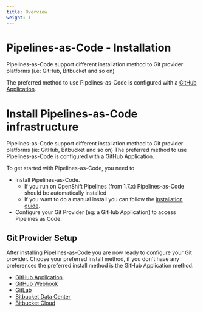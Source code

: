 ```yaml
---
title: Overview
weight: 1
---
```

# Pipelines-as-Code - Installation

Pipelines-as-Code support different installation method to Git provider
platforms (i.e: GitHub, Bitbucket and so on)

The preferred method to use Pipelines-as-Code is configured with a [GitHub
Application](https://docs.github.com/en/developers/apps/getting-started-with-apps/about-apps).

# Install Pipelines-as-Code infrastructure

Pipelines-as-Code support different installation method to Git provider
platforms (ie: GitHub, Bitbucket and so on) The preferred method to use
Pipelines-as-Code is configured with a GitHub Application.

To get started with Pipelines-as-Code, you need to

* Install Pipelines-as-Code.
  * If you run on OpenShift Pipelines (from 1.7.x) Pipelines-as-Code should be
     automatically installed
  * If you want to do a manual install you can
      follow the [installation guide](/docs/install/installation).
* Configure your Git Provider (eg: a GitHub Application) to access Pipelines as
  Code.

## Git Provider Setup

After installing Pipelines-as-Code you are now ready to configure your Git
provider. Choose your preferred install method, if you don't have any
preferences the preferred install method is the GitHub Application method.

* [GitHub Application](/docs/install/github_apps).
* [GitHub Webhook](/docs/install/github_webhook)
* [GitLab](/docs/install/gitlab)
* [Bitbucket Data Center](/docs/install/bitbucket_datacenter)
* [Bitbucket Cloud](/docs/install/bitbucket_cloud)
